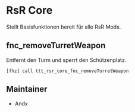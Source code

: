 # RsR Core

Stellt Basisfunktionen bereit für alle RsR Mods.

## fnc_removeTurretWeapon

Entfernt den Turm und sperrt den Schützenplatz.

`[fhz] call ttt_rsr_core_fnc_removeTurretWeapon`

## Maintainer

- Andx
